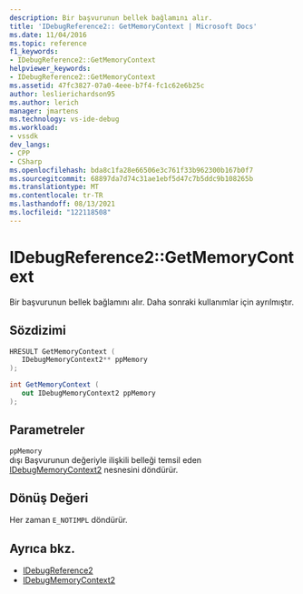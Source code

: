 ```yaml
---
description: Bir başvurunun bellek bağlamını alır.
title: 'IDebugReference2:: GetMemoryContext | Microsoft Docs'
ms.date: 11/04/2016
ms.topic: reference
f1_keywords:
- IDebugReference2::GetMemoryContext
helpviewer_keywords:
- IDebugReference2::GetMemoryContext
ms.assetid: 47fc3827-07a0-4eee-b7f4-fc1c62e6b25c
author: leslierichardson95
ms.author: lerich
manager: jmartens
ms.technology: vs-ide-debug
ms.workload:
- vssdk
dev_langs:
- CPP
- CSharp
ms.openlocfilehash: bda8c1fa28e66506e3c761f33b962300b167b0f7
ms.sourcegitcommit: 68897da7d74c31ae1ebf5d47c7b5ddc9b108265b
ms.translationtype: MT
ms.contentlocale: tr-TR
ms.lasthandoff: 08/13/2021
ms.locfileid: "122118508"
---
```

# <a name="idebugreference2getmemorycontext"></a>IDebugReference2::GetMemoryContext
Bir başvurunun bellek bağlamını alır. Daha sonraki kullanımlar için ayrılmıştır.

## <a name="syntax"></a>Sözdizimi

```cpp
HRESULT GetMemoryContext ( 
   IDebugMemoryContext2** ppMemory
);
```

```csharp
int GetMemoryContext ( 
   out IDebugMemoryContext2 ppMemory
);
```

## <a name="parameters"></a>Parametreler
`ppMemory`\
dışı Başvurunun değeriyle ilişkili belleği temsil eden [IDebugMemoryContext2](../../../extensibility/debugger/reference/idebugmemorycontext2.md) nesnesini döndürür.

## <a name="return-value"></a>Dönüş Değeri
 Her zaman `E_NOTIMPL` döndürür.

## <a name="see-also"></a>Ayrıca bkz.
- [IDebugReference2](../../../extensibility/debugger/reference/idebugreference2.md)
- [IDebugMemoryContext2](../../../extensibility/debugger/reference/idebugmemorycontext2.md)
